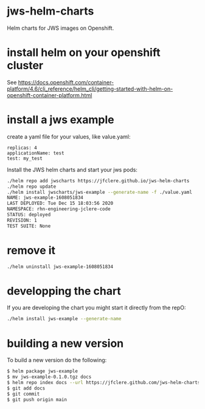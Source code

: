 # jws-helm-charts
Helm charts for JWS images on Openshift.

# install helm on your openshift cluster
See https://docs.openshift.com/container-platform/4.6/cli_reference/helm_cli/getting-started-with-helm-on-openshift-container-platform.html

# install a jws example
create a yaml file for your values, like value.yaml:
```
replicas: 4
applicationName: test
test: my_test
```
Install the JWS helm charts and start your jws pods:
```bash
./helm repo add jwscharts https://jfclere.github.io/jws-helm-charts
./helm repo update
./helm install jwscharts/jws-example --generate-name -f ./value.yaml
NAME: jws-example-1608051834
LAST DEPLOYED: Tue Dec 15 18:03:56 2020
NAMESPACE: rhn-engineering-jclere-code
STATUS: deployed
REVISION: 1
TEST SUITE: None
```
# remove it
```bash
./helm uninstall jws-example-1608051834
```
# developping the chart
If you are developing the chart you might start it directly from the repO:
```bash
./helm install jws-example --generate-name
```

# building a new version
To build a new version do the following:
```bash
$ helm package jws-example
$ mv jws-example-0.1.0.tgz docs
$ helm repo index docs --url https://jfclere.github.com/jws-helm-charts
$ git add docs
$ git commit
$ git push origin main
```
